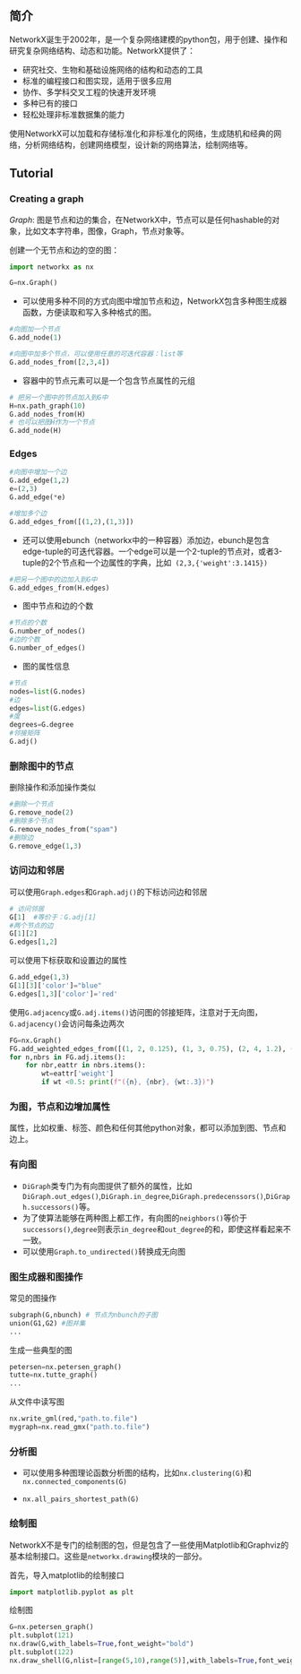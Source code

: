 ## 简介

NetworkX诞生于2002年，是一个复杂网络建模的python包，用于创建、操作和研究复杂网络结构、动态和功能。NetworkX提供了：

* 研究社交、生物和基础设施网络的结构和动态的工具
* 标准的编程接口和图实现，适用于很多应用
* 协作、多学科交叉工程的快速开发环境
* 多种已有的接口
* 轻松处理非标准数据集的能力

使用NetworkX可以加载和存储标准化和非标准化的网络，生成随机和经典的网络，分析网络结构，创建网络模型，设计新的网络算法，绘制网络等。



## Tutorial

### Creating a graph

*Graph*: 图是节点和边的集合，在NetworkX中，节点可以是任何hashable的对象，比如文本字符串，图像，Graph，节点对象等。

创建一个无节点和边的空的图：

```python
import networkx as nx

G=nx.Graph()
```

* 可以使用多种不同的方式向图中增加节点和边，NetworkX包含多种图生成器函数，方便读取和写入多种格式的图。

```python
#向图加一个节点
G.add_node(1)

#向图中加多个节点，可以使用任意的可迭代容器：list等
G.add_nodes_from([2,3,4])
```

* 容器中的节点元素可以是一个包含节点属性的元组

```python
# 把另一个图中的节点加入到G中
H=nx.path_graph(10)
G.add_nodes_from(H)
# 也可以把图H作为一个节点
G.add_node(H)
```

### Edges

```python
#向图中增加一个边
G.add_edge(1,2)
e=(2,3)
G.add_edge(*e)

#增加多个边
G.add_edges_from([(1,2),(1,3)])
```

* 还可以使用ebunch（networkx中的一种容器）添加边，ebunch是包含edge-tuple的可迭代容器。一个edge可以是一个2-tuple的节点对，或者3-tuple的2个节点和一个边属性的字典，比如``` (2,3,{'weight':3.1415})```

```python
#把另一个图中的边加入到G中
G.add_edges_from(H.edges)
```

* 图中节点和边的个数

```python
#节点的个数
G.number_of_nodes()
#边的个数
G.number_of_edges()
```

* 图的属性信息

```python
#节点
nodes=list(G.nodes)
#边
edges=list(G.edges)
#度
degrees=G.degree
#邻接矩阵
G.adj()
```

### 删除图中的节点

删除操作和添加操作类似

```python
#删除一个节点
G.remove_node(2)
#删除多个节点
G.remove_nodes_from("spam")
#删除边
G.remove_edge(1,3)
```

### 访问边和邻居

可以使用```Graph.edges```和```Graph.adj()```的下标访问边和邻居

```python
# 访问邻居
G[1]  #等价于：G.adj[1]
#两个节点的边
G[1][2]
G.edges[1,2]
```

可以使用下标获取和设置边的属性

```python
G.add_edge(1,3)
G[1][3]['color']="blue"
G.edges[1,3]['color']='red'
```

使用```G.adjacency```或```G.adj.items()```访问图的邻接矩阵，注意对于无向图，```G.adjacency()```会访问每条边两次

```python
FG=nx.Graph()
FG.add_weighted_edges_from([(1, 2, 0.125), (1, 3, 0.75), (2, 4, 1.2), (3, 4, 0.375)])
for n,nbrs in FG.adj.items():
    for nbr,eattr in nbrs.items():
        wt=eattr['weight']
        if wt <0.5: print(f"({n}, {nbr}, {wt:.3})")
```

### 为图，节点和边增加属性

属性，比如权重、标签、颜色和任何其他python对象，都可以添加到图、节点和边上。



### 有向图

* ```DiGraph```类专门为有向图提供了额外的属性，比如```DiGraph.out_edges()```,```DiGraph.in_degree```,```DiGraph.predecenssors()```,```DiGraph.successors()```等。
* 为了使算法能够在两种图上都工作，有向图的```neighbors()```等价于```successors()```,```degree```则表示```in_degree```和```out_degree```的和，即使这样看起来不一致。
* 可以使用```Graph.to_undirected()```转换成无向图

### 图生成器和图操作

常见的图操作

```python
subgraph(G,nbunch) # 节点为nbunch的子图
union(G1,G2) #图并集
...
```

生成一些典型的图

```python
petersen=nx.petersen_graph()
tutte=nx.tutte_graph()
...
```

从文件中读写图

```python
nx.write_gml(red,"path.to.file")
mygraph=nx.read_gmx("path.to.file")
```



### 分析图

* 可以使用多种图理论函数分析图的结构，比如```nx.clustering(G)```和```nx.connected_components(G)```

* ```nx.all_pairs_shortest_path(G)```

### 绘制图

NetworkX不是专门的绘制图的包，但是包含了一些使用Matplotlib和Graphviz的基本绘制接口。这些是```networkx.drawing```模块的一部分。

首先，导入matplotlib的绘制接口

```python
import matplotlib.pyplot as plt
```

绘制图

```python
G=nx.petersen_graph()
plt.subplot(121)
nx.draw(G,with_labels=True,font_weight="bold")
plt.subplot(122)
nx.draw_shell(G,nlist=[range(5,10),range(5)],with_labels=True,font_weight="bold")
```









